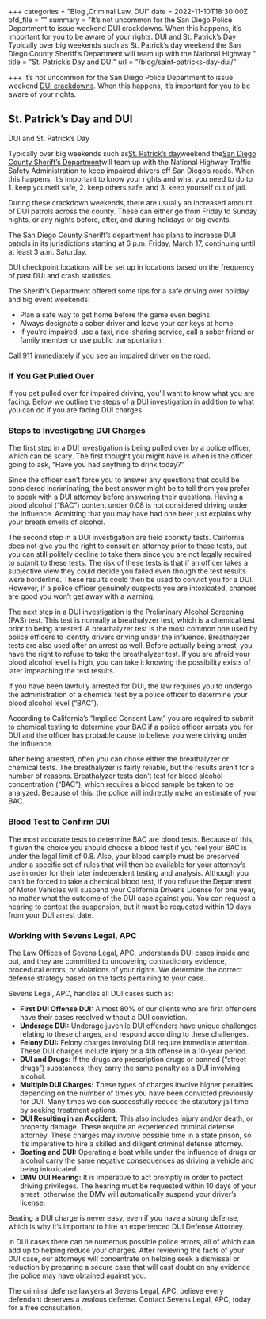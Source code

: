 +++
categories = "Blog ,Criminal Law, DUI"
date = 2022-11-10T18:30:00Z
pfd_file = ""
summary = "It’s not uncommon for the San Diego Police Department to issue weekend DUI crackdowns. When this happens, it’s important for you to be aware of your rights. DUI and St. Patrick’s Day Typically over big weekends such as St. Patrick’s day weekend the San Diego County Sheriff’s Department will team up with the National Highway "
title = "St. Patrick’s Day and DUI"
url = "/blog/saint-patricks-day-dui/"

+++
It’s not uncommon for the San Diego Police Department to issue weekend [DUI crackdowns](http://sevenslegal.com/). When this happens, it’s important for you to be aware of your rights.

## St. Patrick’s Day and DUI

DUI and St. Patrick’s Day

Typically over big weekends such as[St. Patrick’s day](http://sevenslegal.com/)weekend the[San Diego County Sheriff’s Department](http://sevenslegal.com/)will team up with the National Highway Traffic Safety Administration to keep impaired drivers off San Diego’s roads. When this happens, it’s important to know your rights and what you need to do to 1. keep yourself safe, 2. keep others safe, and 3. keep yourself out of jail.

During these crackdown weekends, there are usually an increased amount of DUI patrols across the county. These can either go from Friday to Sunday nights, or any nights before, after, and during holidays or big events.

The San Diego County Sheriff’s department has plans to increase DUI patrols in its jurisdictions starting at 6 p.m. Friday, March 17, continuing until at least 3 a.m. Saturday.

DUI checkpoint locations will be set up in locations based on the frequency of past DUI and crash statistics.

The Sheriff’s Department offered some tips for a safe driving over holiday and big event weekends:

* Plan a safe way to get home before the game even begins.
* Always designate a sober driver and leave your car keys at home.
* If you’re impaired, use a taxi, ride-sharing service, call a sober friend or family member or use public transportation.

Call 911 immediately if you see an impaired driver on the road.

### If You Get Pulled Over

If you get pulled over for impaired driving, you’ll want to know what you are facing. Below we outline the steps of a DUI investigation in addition to what you can do if you are facing DUI charges.

### Steps to Investigating DUI Charges

The first step in a DUI investigation is being pulled over by a police officer, which can be scary. The first thought you might have is when is the officer going to ask, “Have you had anything to drink today?”

Since the officer can’t force you to answer any questions that could be considered incriminating, the best answer might be to tell them you prefer to speak with a DUI attorney before answering their questions. Having a blood alcohol (“BAC”) content under 0.08 is not considered driving under the influence. Admitting that you may have had one beer just explains why your breath smells of alcohol.

The second step in a DUI investigation are field sobriety tests. California does not give you the right to consult an attorney prior to these tests, but you can still politely decline to take them since you are not legally required to submit to these tests. The risk of these tests is that if an officer takes a subjective view they could decide you failed even though the test results were borderline. These results could then be used to convict you for a DUI. However, if a police officer genuinely suspects you are intoxicated, chances are good you won’t get away with a warning.

The next step in a DUI investigation is the Preliminary Alcohol Screening (PAS) test. This test is normally a breathalyzer test, which is a chemical test prior to being arrested. A breathalyzer test is the most common one used by police officers to identify drivers driving under the influence. Breathalyzer tests are also used after an arrest as well. Before actually being arrest, you have the right to refuse to take the breathalyzer test. If you are afraid your blood alcohol level is high, you can take it knowing the possibility exists of later impeaching the test results.

If you have been lawfully arrested for DUI, the law requires you to undergo the administration of a chemical test by a police officer to determine your blood alcohol level (“BAC”).

According to California’s “Implied Consent Law,” you are required to submit to chemical testing to determine your BAC if a police officer arrests you for DUI and the officer has probable cause to believe you were driving under the influence.

After being arrested, often you can chose either the breathalyzer or chemical tests. The breathalyzer is fairly reliable, but the results aren’t for a number of reasons. Breathalyzer tests don’t test for blood alcohol concentration (“BAC”), which requires a blood sample be taken to be analyzed. Because of this, the police will indirectly make an estimate of your BAC.

### Blood Test to Confirm DUI

The most accurate tests to determine BAC are blood tests. Because of this, if given the choice you should choose a blood test if you feel your BAC is under the legal limit of 0.8. Also, your blood sample must be preserved under a specific set of rules that will then be available for your attorney’s use in order for their later independent testing and analysis. Although you can’t be forced to take a chemical blood test, if you refuse the Department of Motor Vehicles will suspend your California Driver’s License for one year, no matter what the outcome of the DUI case against you. You can request a hearing to contest the suspension, but it must be requested within 10 days from your DUI arrest date.

### Working with Sevens Legal, APC

The Law Offices of Sevens Legal, APC, understands DUI cases inside and out, and they are committed to uncovering contradictory evidence, procedural errors, or violations of your rights. We determine the correct defense strategy based on the facts pertaining to your case.

Sevens Legal, APC, handles all DUI cases such as:

* **First DUI Offense DUI:** Almost 80% of our clients who are first offenders have their cases resolved without a DUI conviction.
* **Underage DUI:** Underage juvenile DUI offenders have unique challenges relating to these charges, and respond according to these challenges.
* **Felony DUI:** Felony charges involving DUI require immediate attention. These DUI charges include injury or a 4th offense in a 10-year period.
* **DUI and Drugs:** If the drugs are prescription drugs or banned (“street drugs”) substances, they carry the same penalty as a DUI involving alcohol.
* **Multiple DUI Charges:** These types of charges involve higher penalties depending on the number of times you have been convicted previously for DUI. Many times we can successfully reduce the statutory jail time by seeking treatment options.
* **DUI Resulting in an Accident:** This also includes injury and/or death, or property damage. These require an experienced criminal defense attorney. These charges may involve possible time in a state prison, so it’s imperative to hire a skilled and diligent criminal defense attorney.
* **Boating and DUI:** Operating a boat while under the influence of drugs or alcohol carry the same negative consequences as driving a vehicle and being intoxicated.
* **DMV DUI Hearing:** It is imperative to act promptly in order to protect driving privileges. The hearing must be requested within 10 days of your arrest, otherwise the DMV will automatically suspend your driver’s license.

Beating a DUI charge is never easy, even if you have a strong defense, which is why it’s important to hire an experienced DUI Defense Attorney.

In DUI cases there can be numerous possible police errors, all of which can add up to helping reduce your charges. After reviewing the facts of your DUI case, our attorneys will concentrate on helping seek a dismissal or reduction by preparing a secure case that will cast doubt on any evidence the police may have obtained against you.

The criminal defense lawyers at Sevens Legal, APC, believe every defendant deserves a zealous defense. Contact Sevens Legal, APC, today for a free consultation.
